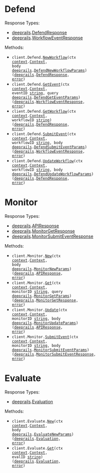 # Defend

Response Types:

- <a href="https://pkg.go.dev/github.com/stainless-sdks/deeprails-go">deeprails</a>.<a href="https://pkg.go.dev/github.com/stainless-sdks/deeprails-go#DefendResponse">DefendResponse</a>
- <a href="https://pkg.go.dev/github.com/stainless-sdks/deeprails-go">deeprails</a>.<a href="https://pkg.go.dev/github.com/stainless-sdks/deeprails-go#WorkflowEventResponse">WorkflowEventResponse</a>

Methods:

- <code title="post /defend">client.Defend.<a href="https://pkg.go.dev/github.com/stainless-sdks/deeprails-go#DefendService.NewWorkflow">NewWorkflow</a>(ctx <a href="https://pkg.go.dev/context">context</a>.<a href="https://pkg.go.dev/context#Context">Context</a>, body <a href="https://pkg.go.dev/github.com/stainless-sdks/deeprails-go">deeprails</a>.<a href="https://pkg.go.dev/github.com/stainless-sdks/deeprails-go#DefendNewWorkflowParams">DefendNewWorkflowParams</a>) (<a href="https://pkg.go.dev/github.com/stainless-sdks/deeprails-go">deeprails</a>.<a href="https://pkg.go.dev/github.com/stainless-sdks/deeprails-go#DefendResponse">DefendResponse</a>, <a href="https://pkg.go.dev/builtin#error">error</a>)</code>
- <code title="get /defend/{workflow_id}/events/{event_id}">client.Defend.<a href="https://pkg.go.dev/github.com/stainless-sdks/deeprails-go#DefendService.GetEvent">GetEvent</a>(ctx <a href="https://pkg.go.dev/context">context</a>.<a href="https://pkg.go.dev/context#Context">Context</a>, eventID <a href="https://pkg.go.dev/builtin#string">string</a>, query <a href="https://pkg.go.dev/github.com/stainless-sdks/deeprails-go">deeprails</a>.<a href="https://pkg.go.dev/github.com/stainless-sdks/deeprails-go#DefendGetEventParams">DefendGetEventParams</a>) (<a href="https://pkg.go.dev/github.com/stainless-sdks/deeprails-go">deeprails</a>.<a href="https://pkg.go.dev/github.com/stainless-sdks/deeprails-go#WorkflowEventResponse">WorkflowEventResponse</a>, <a href="https://pkg.go.dev/builtin#error">error</a>)</code>
- <code title="get /defend/{workflow_id}">client.Defend.<a href="https://pkg.go.dev/github.com/stainless-sdks/deeprails-go#DefendService.GetWorkflow">GetWorkflow</a>(ctx <a href="https://pkg.go.dev/context">context</a>.<a href="https://pkg.go.dev/context#Context">Context</a>, workflowID <a href="https://pkg.go.dev/builtin#string">string</a>) (<a href="https://pkg.go.dev/github.com/stainless-sdks/deeprails-go">deeprails</a>.<a href="https://pkg.go.dev/github.com/stainless-sdks/deeprails-go#DefendResponse">DefendResponse</a>, <a href="https://pkg.go.dev/builtin#error">error</a>)</code>
- <code title="post /defend/{workflow_id}/events">client.Defend.<a href="https://pkg.go.dev/github.com/stainless-sdks/deeprails-go#DefendService.SubmitEvent">SubmitEvent</a>(ctx <a href="https://pkg.go.dev/context">context</a>.<a href="https://pkg.go.dev/context#Context">Context</a>, workflowID <a href="https://pkg.go.dev/builtin#string">string</a>, body <a href="https://pkg.go.dev/github.com/stainless-sdks/deeprails-go">deeprails</a>.<a href="https://pkg.go.dev/github.com/stainless-sdks/deeprails-go#DefendSubmitEventParams">DefendSubmitEventParams</a>) (<a href="https://pkg.go.dev/github.com/stainless-sdks/deeprails-go">deeprails</a>.<a href="https://pkg.go.dev/github.com/stainless-sdks/deeprails-go#WorkflowEventResponse">WorkflowEventResponse</a>, <a href="https://pkg.go.dev/builtin#error">error</a>)</code>
- <code title="put /defend/{workflow_id}">client.Defend.<a href="https://pkg.go.dev/github.com/stainless-sdks/deeprails-go#DefendService.UpdateWorkflow">UpdateWorkflow</a>(ctx <a href="https://pkg.go.dev/context">context</a>.<a href="https://pkg.go.dev/context#Context">Context</a>, workflowID <a href="https://pkg.go.dev/builtin#string">string</a>, body <a href="https://pkg.go.dev/github.com/stainless-sdks/deeprails-go">deeprails</a>.<a href="https://pkg.go.dev/github.com/stainless-sdks/deeprails-go#DefendUpdateWorkflowParams">DefendUpdateWorkflowParams</a>) (<a href="https://pkg.go.dev/github.com/stainless-sdks/deeprails-go">deeprails</a>.<a href="https://pkg.go.dev/github.com/stainless-sdks/deeprails-go#DefendResponse">DefendResponse</a>, <a href="https://pkg.go.dev/builtin#error">error</a>)</code>

# Monitor

Response Types:

- <a href="https://pkg.go.dev/github.com/stainless-sdks/deeprails-go">deeprails</a>.<a href="https://pkg.go.dev/github.com/stainless-sdks/deeprails-go#APIResponse">APIResponse</a>
- <a href="https://pkg.go.dev/github.com/stainless-sdks/deeprails-go">deeprails</a>.<a href="https://pkg.go.dev/github.com/stainless-sdks/deeprails-go#MonitorGetResponse">MonitorGetResponse</a>
- <a href="https://pkg.go.dev/github.com/stainless-sdks/deeprails-go">deeprails</a>.<a href="https://pkg.go.dev/github.com/stainless-sdks/deeprails-go#MonitorSubmitEventResponse">MonitorSubmitEventResponse</a>

Methods:

- <code title="post /monitor">client.Monitor.<a href="https://pkg.go.dev/github.com/stainless-sdks/deeprails-go#MonitorService.New">New</a>(ctx <a href="https://pkg.go.dev/context">context</a>.<a href="https://pkg.go.dev/context#Context">Context</a>, body <a href="https://pkg.go.dev/github.com/stainless-sdks/deeprails-go">deeprails</a>.<a href="https://pkg.go.dev/github.com/stainless-sdks/deeprails-go#MonitorNewParams">MonitorNewParams</a>) (<a href="https://pkg.go.dev/github.com/stainless-sdks/deeprails-go">deeprails</a>.<a href="https://pkg.go.dev/github.com/stainless-sdks/deeprails-go#APIResponse">APIResponse</a>, <a href="https://pkg.go.dev/builtin#error">error</a>)</code>
- <code title="get /monitor/{monitor_id}">client.Monitor.<a href="https://pkg.go.dev/github.com/stainless-sdks/deeprails-go#MonitorService.Get">Get</a>(ctx <a href="https://pkg.go.dev/context">context</a>.<a href="https://pkg.go.dev/context#Context">Context</a>, monitorID <a href="https://pkg.go.dev/builtin#string">string</a>, query <a href="https://pkg.go.dev/github.com/stainless-sdks/deeprails-go">deeprails</a>.<a href="https://pkg.go.dev/github.com/stainless-sdks/deeprails-go#MonitorGetParams">MonitorGetParams</a>) (<a href="https://pkg.go.dev/github.com/stainless-sdks/deeprails-go">deeprails</a>.<a href="https://pkg.go.dev/github.com/stainless-sdks/deeprails-go#MonitorGetResponse">MonitorGetResponse</a>, <a href="https://pkg.go.dev/builtin#error">error</a>)</code>
- <code title="put /monitor/{monitor_id}">client.Monitor.<a href="https://pkg.go.dev/github.com/stainless-sdks/deeprails-go#MonitorService.Update">Update</a>(ctx <a href="https://pkg.go.dev/context">context</a>.<a href="https://pkg.go.dev/context#Context">Context</a>, monitorID <a href="https://pkg.go.dev/builtin#string">string</a>, body <a href="https://pkg.go.dev/github.com/stainless-sdks/deeprails-go">deeprails</a>.<a href="https://pkg.go.dev/github.com/stainless-sdks/deeprails-go#MonitorUpdateParams">MonitorUpdateParams</a>) (<a href="https://pkg.go.dev/github.com/stainless-sdks/deeprails-go">deeprails</a>.<a href="https://pkg.go.dev/github.com/stainless-sdks/deeprails-go#APIResponse">APIResponse</a>, <a href="https://pkg.go.dev/builtin#error">error</a>)</code>
- <code title="post /monitor/{monitor_id}/events">client.Monitor.<a href="https://pkg.go.dev/github.com/stainless-sdks/deeprails-go#MonitorService.SubmitEvent">SubmitEvent</a>(ctx <a href="https://pkg.go.dev/context">context</a>.<a href="https://pkg.go.dev/context#Context">Context</a>, monitorID <a href="https://pkg.go.dev/builtin#string">string</a>, body <a href="https://pkg.go.dev/github.com/stainless-sdks/deeprails-go">deeprails</a>.<a href="https://pkg.go.dev/github.com/stainless-sdks/deeprails-go#MonitorSubmitEventParams">MonitorSubmitEventParams</a>) (<a href="https://pkg.go.dev/github.com/stainless-sdks/deeprails-go">deeprails</a>.<a href="https://pkg.go.dev/github.com/stainless-sdks/deeprails-go#MonitorSubmitEventResponse">MonitorSubmitEventResponse</a>, <a href="https://pkg.go.dev/builtin#error">error</a>)</code>

# Evaluate

Response Types:

- <a href="https://pkg.go.dev/github.com/stainless-sdks/deeprails-go">deeprails</a>.<a href="https://pkg.go.dev/github.com/stainless-sdks/deeprails-go#Evaluation">Evaluation</a>

Methods:

- <code title="post /evaluate">client.Evaluate.<a href="https://pkg.go.dev/github.com/stainless-sdks/deeprails-go#EvaluateService.New">New</a>(ctx <a href="https://pkg.go.dev/context">context</a>.<a href="https://pkg.go.dev/context#Context">Context</a>, body <a href="https://pkg.go.dev/github.com/stainless-sdks/deeprails-go">deeprails</a>.<a href="https://pkg.go.dev/github.com/stainless-sdks/deeprails-go#EvaluateNewParams">EvaluateNewParams</a>) (<a href="https://pkg.go.dev/github.com/stainless-sdks/deeprails-go">deeprails</a>.<a href="https://pkg.go.dev/github.com/stainless-sdks/deeprails-go#Evaluation">Evaluation</a>, <a href="https://pkg.go.dev/builtin#error">error</a>)</code>
- <code title="get /evaluate/{eval_id}">client.Evaluate.<a href="https://pkg.go.dev/github.com/stainless-sdks/deeprails-go#EvaluateService.Get">Get</a>(ctx <a href="https://pkg.go.dev/context">context</a>.<a href="https://pkg.go.dev/context#Context">Context</a>, evalID <a href="https://pkg.go.dev/builtin#string">string</a>) (<a href="https://pkg.go.dev/github.com/stainless-sdks/deeprails-go">deeprails</a>.<a href="https://pkg.go.dev/github.com/stainless-sdks/deeprails-go#Evaluation">Evaluation</a>, <a href="https://pkg.go.dev/builtin#error">error</a>)</code>
